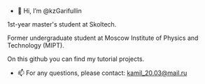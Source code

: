 - 👋 Hi, I’m @kzGarifullin
  
1st-year master's student at Skoltech.

Former undergraduate student at Moscow Institute of Physics and Technology (MIPT).

On this github you can find my tutorial projects.
- 📫 For any questions, please contact: kamil_20.03@mail.ru

<!---
kzGarifullin/kzGarifullin is a ✨ special ✨ repository because its `README.md` (this file) appears on your GitHub profile.
You can click the Preview link to take a look at your changes.
--->
